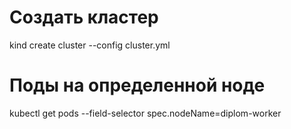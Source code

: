 # Создать кластер
kind create cluster --config cluster.yml

# Поды на определенной ноде
kubectl get pods --field-selector spec.nodeName=diplom-worker